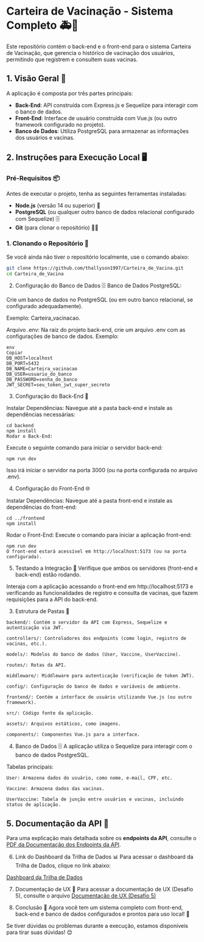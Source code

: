 # Carteira de Vacinação - Sistema Completo 🚑💉

Este repositório contém o back-end e o front-end para o sistema Carteira de Vacinação, que gerencia o histórico de vacinação dos usuários, permitindo que registrem e consultem suas vacinas.

## 1. Visão Geral 📝

A aplicação é composta por três partes principais:

- **Back-End**: API construída com Express.js e Sequelize para interagir com o banco de dados.
- **Front-End**: Interface de usuário construída com Vue.js (ou outro framework configurado no projeto).
- **Banco de Dados**: Utiliza PostgreSQL para armazenar as informações dos usuários e vacinas.

## 2. Instruções para Execução Local 🖥️

### Pré-Requisitos 📦

Antes de executar o projeto, tenha as seguintes ferramentas instaladas:

- **Node.js** (versão 14 ou superior) 🔧
- **PostgreSQL** (ou qualquer outro banco de dados relacional configurado com Sequelize) 🗄️
- **Git** (para clonar o repositório) 🧑‍💻

### 1. Clonando o Repositório 📂

Se você ainda não tiver o repositório localmente, use o comando abaixo:

```bash
git clone https://github.com/thallyson1997/Carteira_de_Vacina.git
cd Carteira_de_Vacina
```

2. Configuração do Banco de Dados 🗄️
Banco de Dados PostgreSQL:

Crie um banco de dados no PostgreSQL (ou em outro banco relacional, se configurado adequadamente).

Exemplo: Carteira_vacinacao.

Arquivo .env:
Na raiz do projeto back-end, crie um arquivo .env com as configurações de banco de dados. Exemplo:
```
env
Copiar
DB_HOST=localhost
DB_PORT=5432
DB_NAME=Carteira_vacinacao
DB_USER=usuario_do_banco
DB_PASSWORD=senha_do_banco
JWT_SECRET=seu_token_jwt_super_secreto
```

3. Configuração do Back-End 🚀
   
Instalar Dependências:
Navegue até a pasta back-end e instale as dependências necessárias:

```
cd backend
npm install
Rodar o Back-End:
```

Execute o seguinte comando para iniciar o servidor back-end:


```
npm run dev
```

Isso irá iniciar o servidor na porta 3000 (ou na porta configurada no arquivo .env).


4. Configuração do Front-End 🌐

Instalar Dependências:
Navegue até a pasta front-end e instale as dependências do front-end:

```
cd ../frontend
npm install
```
Rodar o Front-End:
Execute o comando para iniciar a aplicação front-end:

```
npm run dev
O front-end estará acessível em http://localhost:5173 (ou na porta configurada).
```

5. Testando a Integração 🔗
Verifique que ambos os servidores (front-end e back-end) estão rodando.

Interaja com a aplicação acessando o front-end em http://localhost:5173 e verificando as funcionalidades de registro e consulta de vacinas, que fazem requisições para a API do back-end.

3. Estrutura de Pastas 📂
```
backend/: Contém o servidor da API com Express, Sequelize e autenticação via JWT.

controllers/: Controladores dos endpoints (como login, registro de vacinas, etc.).

models/: Modelos do banco de dados (User, Vaccine, UserVaccine).

routes/: Rotas da API.

middleware/: Middleware para autenticação (verificação de token JWT).

config/: Configuração do banco de dados e variáveis de ambiente.

frontend/: Contém a interface de usuário utilizando Vue.js (ou outro framework).

src/: Código fonte da aplicação.

assets/: Arquivos estáticos, como imagens.

components/: Componentes Vue.js para a interface.
```

4. Banco de Dados 🗄️
A aplicação utiliza o Sequelize para interagir com o banco de dados PostgreSQL.

Tabelas principais:
```
User: Armazena dados do usuário, como nome, e-mail, CPF, etc.

Vaccine: Armazena dados das vacinas.

UserVaccine: Tabela de junção entre usuários e vacinas, incluindo status de aplicação.
```

## 5. Documentação da API 📜

Para uma explicação mais detalhada sobre os **endpoints da API**, consulte o [PDF da Documentação dos Endpoints da API](doc-api/Documentação%20de%20Endpoints%20da%20API.pdf).

6. Link do Dashboard da Trilha de Dados 📊
Para acessar o dashboard da Trilha de Dados, clique no link abaixo:

[Dashboard da Trilha de Dados](https://app.powerbi.com/view?r=eyJrIjoiMTM5ZjY1ZTUtYTY2Ni00ODJkLTkwZDUtNDhlMzVlNmMwMmZkIiwidCI6ImIzYzAwMzk5LTEwNjEtNGEyOS04NWE2LWQxNWEyMzljM2FkNSJ9&pageName=22f20ad887240024d127)


7. Documentação de UX 📄
Para acessar a documentação de UX (Desafio 5), consulte o arquivo [Documentação de UX (Desafio 5)](ux/Desafio%205.pdf)


8. Conclusão 🎯
Agora você tem um sistema completo com front-end, back-end e banco de dados configurados e prontos para uso local! 🌟

Se tiver dúvidas ou problemas durante a execução, estamos disponíveis para tirar suas dúvidas! 😊
